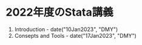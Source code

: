 # 2022年度のStata講義
1. Introduction - date("10Jan2023", "DMY")
2. Consepts and Tools - date("17Jan2023", "DMY")
